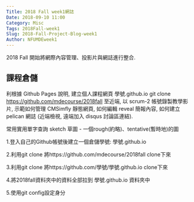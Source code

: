 ```yaml
---
Title: 2018 Fall week1網誌
Date: 2018-09-10 11:00
Category: Misc
Tags: 2018Fall-week1
Slug: 2018-Fall-Project-Blog-week1
Author: NFUMDEweek1
---
```


2018 Fall 開始將網際內容管理、投影片與網誌進行整合.

<!-- PELICAN_END_SUMMARY -->

課程倉儲
----

利根據 Github Pages 說明, 建立個人課程網頁 學號.github.io
git clone https://github.com/mdecourse/2018fall 至近端, 以 scrum-2 帳號錄製教學影片, 示範如何管理 CMSimfly 靜態網頁, 如何編輯 reveal 簡報內容, 如何建立 pelican 網誌 (近端檢視, 遠端加入 disqus 討論區連結).

常用實用單字查詢
sketch 草圖 - 一個rough(約略)、tentative(暫時地)的圖

1.登入自己的Github帳號後建立一個倉儲學號: 學號.github.io

2.利用git clone 將https://github.com/mdecourse/2018fall clone下來

3.利用git clone 將https://github.com/學號/學號.github.io clone下來

4.將2018fall資料夾中的資料全部拉到 學號.github.io 資料夾中

5.使用git config設定身分


